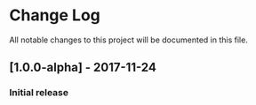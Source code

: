 # Change Log
All notable changes to this project will be documented in this file.

## [1.0.0-alpha] - 2017-11-24
### Initial release
